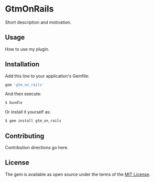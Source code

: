 # GtmOnRails
Short description and motivation.

## Usage
How to use my plugin.

## Installation
Add this line to your application's Gemfile:

```ruby
gem 'gtm_on_rails'
```

And then execute:
```bash
$ bundle
```

Or install it yourself as:
```bash
$ gem install gtm_on_rails
```

## Contributing
Contribution directions go here.

## License
The gem is available as open source under the terms of the [MIT License](http://opensource.org/licenses/MIT).
